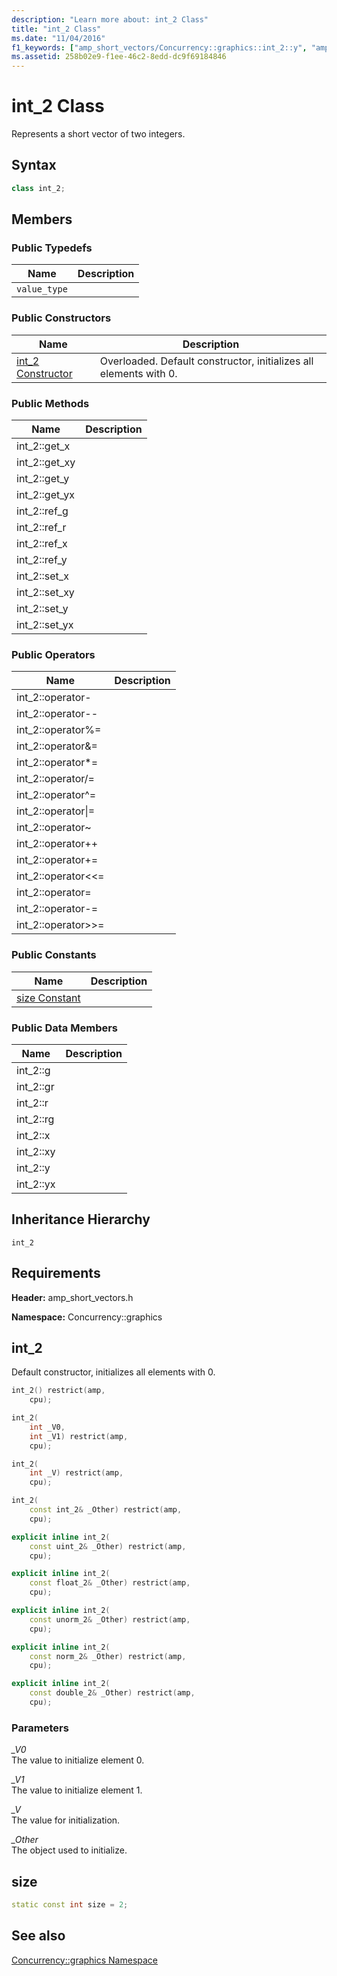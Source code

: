 ```yaml
---
description: "Learn more about: int_2 Class"
title: "int_2 Class"
ms.date: "11/04/2016"
f1_keywords: ["amp_short_vectors/Concurrency::graphics::int_2::y", "amp_short_vectors/Concurrency::graphics::int_2::set_x", "amp_short_vectors/Concurrency::graphics::int_2::set_y", "amp_short_vectors/Concurrency::graphics::int_2::get_yx", "amp_short_vectors/Concurrency::graphics::int_2::operator++", "amp_short_vectors/Concurrency::graphics::int_2::x", "amp_short_vectors/Concurrency::graphics::int_2::set_yx", "amp_short_vectors/Concurrency::graphics::int_2::operator/=", "amp_short_vectors/Concurrency::graphics::int_2::get_y", "amp_short_vectors/Concurrency::graphics::int_2::gr", "amp_short_vectors/Concurrency::graphics::int_2::operator*=", "amp_short_vectors/Concurrency::graphics::int_2::r", "amp_short_vectors/Concurrency::graphics::int_2::get_xy", "amp_short_vectors/Concurrency::graphics::int_2::operator=", "amp_short_vectors/Concurrency::graphics::int_2::g", "amp_short_vectors/Concurrency::graphics::int_2::rg", "amp_short_vectors/Concurrency::graphics::int_2::xy", "amp_short_vectors/Concurrency::graphics::int_2::operator-=", "amp_short_vectors/Concurrency::graphics::int_2::get_x", "amp_short_vectors/Concurrency::graphics::int_2::yx", "amp_short_vectors/Concurrency::graphics::int_2", "amp_short_vectors/Concurrency::graphics::int_2::operator-", "amp_short_vectors/Concurrency::graphics::int_2::set_xy", "amp_short_vectors/Concurrency::graphics::int_2::operator+=", "amp_short_vectors/Concurrency::graphics::int_2::operator--"]
ms.assetid: 258b02e9-f1ee-46c2-8edd-dc9f69184846
---
```

# int_2 Class

Represents a short vector of two integers.

## Syntax

```cpp
class int_2;
```

## Members

### Public Typedefs

|Name|Description|
|----------|-----------------|
|`value_type`||

### Public Constructors

|Name|Description|
|----------|-----------------|
|[int_2 Constructor](#ctor)|Overloaded. Default constructor, initializes all elements with 0.|

### Public Methods

|Name|Description|
|----------|-----------------|
|int_2::get_x||
|int_2::get_xy||
|int_2::get_y||
|int_2::get_yx||
|int_2::ref_g||
|int_2::ref_r||
|int_2::ref_x||
|int_2::ref_y||
|int_2::set_x||
|int_2::set_xy||
|int_2::set_y||
|int_2::set_yx||

### Public Operators

|Name|Description|
|----------|-----------------|
|int_2::operator-||
|int_2::operator--||
|int_2::operator%=||
|int_2::operator&=||
|int_2::operator*=||
|int_2::operator/=||
|int_2::operator^=||
|int_2::operator\|=||
|int_2::operator~||
|int_2::operator++||
|int_2::operator+=||
|int_2::operator<\<=||
|int_2::operator=||
|int_2::operator-=||
|int_2::operator>>=||

### Public Constants

|Name|Description|
|----------|-----------------|
|[size Constant](#int_2__size)||

### Public Data Members

|Name|Description|
|----------|-----------------|
|int_2::g||
|int_2::gr||
|int_2::r||
|int_2::rg||
|int_2::x||
|int_2::xy||
|int_2::y||
|int_2::yx||

## Inheritance Hierarchy

`int_2`

## Requirements

**Header:** amp_short_vectors.h

**Namespace:** Concurrency::graphics

## <a name="ctor"></a> int_2

Default constructor, initializes all elements with 0.

```cpp
int_2() restrict(amp,
    cpu);

int_2(
    int _V0,
    int _V1) restrict(amp,
    cpu);

int_2(
    int _V) restrict(amp,
    cpu);

int_2(
    const int_2& _Other) restrict(amp,
    cpu);

explicit inline int_2(
    const uint_2& _Other) restrict(amp,
    cpu);

explicit inline int_2(
    const float_2& _Other) restrict(amp,
    cpu);

explicit inline int_2(
    const unorm_2& _Other) restrict(amp,
    cpu);

explicit inline int_2(
    const norm_2& _Other) restrict(amp,
    cpu);

explicit inline int_2(
    const double_2& _Other) restrict(amp,
    cpu);
```

### Parameters

*_V0*<br/>
The value to initialize element 0.

*_V1*<br/>
The value to initialize element 1.

*_V*<br/>
The value for initialization.

*_Other*<br/>
The object used to initialize.

## <a name="int_2__size"></a> size

```cpp
static const int size = 2;
```

## See also

[Concurrency::graphics Namespace](concurrency-graphics-namespace.md)
